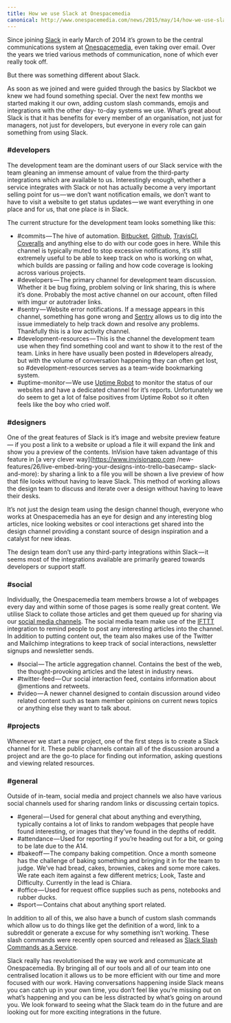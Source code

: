 ```yaml
---
title: How we use Slack at Onespacemedia
canonical: http://www.onespacemedia.com/news/2015/may/14/how-we-use-slack-onespacemedia/
---
```


Since joining [Slack](https://slack.com/r/025q26m3-025rtx8g)
in early March of 2014 it’s grown to be the central communications system at
[Onespacemedia](http%3A%2F%2Fwww.onespacemedia.com%2F), even taking
over email. Over the years we tried various methods of communication, none of
which ever really took off.

But there was something different about Slack.

As soon as we joined and were guided through the basics by Slackbot we knew we
had found something special. Over the next few months we started making it our
own, adding custom slash commands, emojis and integrations with the other day-
to-day systems we use. What’s great about Slack is that it has benefits for
every member of an organisation, not just for managers, not just for
developers, but everyone in every role can gain something from using Slack.

### #developers

The development team are the dominant users of our Slack service with the team
gleaning an immense amount of value from the third-party integrations which
are available to us. Interestingly enough, whether a service integrates with
Slack or not has actually become a very important selling point for us — we
don’t want notification emails, we don’t want to have to visit a website to
get status updates — we want everything in one place and for us, that one
place is in Slack.

The current structure for the development team looks something like this:

  * \#commits — The hive of automation. [Bitbucket](https://bitbucket.org/onespacemedia/), [Github](https%3A%2F/github.com/onespacemedia/), [TravisCI](https://travis-ci.org/onespacemedia/), [Coveralls](https://coveralls.io/r/onespacemedia/) and anything else to do with our code goes in here. While this channel is typically muted to stop excessive notifications, it’s still extremely useful to be able to keep track on who is working on what, which builds are passing or failing and how code coverage is looking across various projects.
  * \#developers — The primary channel for development team discussion. Whether it be bug fixing, problem solving or link sharing, this is where it’s done. Probably the most active channel on our account, often filled with imgur or autotrader links.
  * \#sentry — Website error notifications. If a message appears in this channel, something has gone wrong and [Sentry](https://getsentry.com/welcome/) allows us to dig into the issue immediately to help track down and resolve any problems. Thankfully this is a low activity channel.
  * \#development-resources — This is the channel the development team use when they find something cool and want to show it to the rest of the team. Links in here have usually been posted in #developers already, but with the volume of conversation happening they can often get lost, so #development-resources serves as a team-wide bookmarking system.
  * \#uptime-monitor — We use [Uptime Robot](https://uptimerobot.com/) to monitor the status of our websites and have a dedicated channel for it’s reports. Unfortunately we do seem to get a lot of false positives from Uptime Robot so it often feels like the boy who cried wolf.

### #designers

One of the great features of Slack is it’s image and website preview feature —
if you post a link to a website or upload a file it will expand the link and
show you a preview of the contents. InVision have taken advantage of this
feature in [a very clever way](https://www.invisionapp.com
/new-features/26/live-embed-bring-your-designs-into-trello-basecamp-
slack-and-more): by sharing a link to a file you will be shown a live preview
of how that file looks without having to leave Slack. This method of working
allows the design team to discuss and iterate over a design without having to
leave their desks.

It’s not just the design team using the design channel though, everyone who
works at Onespacemedia has an eye for design and any interesting blog
articles, nice looking websites or cool interactions get shared into the
design channel providing a constant source of design inspiration and a
catalyst for new ideas.

The design team don’t use any third-party integrations within Slack — it seems
most of the integrations available are primarily geared towards developers or
support staff.

### #social

Individually, the Onespacemedia team members browse a lot of webpages every
day and within some of those pages is some really great content. We utilise
Slack to collate those articles and get them queued up for sharing via our
[social media channels](https://twitter.com%2Fonespacemedia).
The social media team make use of the
[IFTTT](https://ifttt.com/) integration to remind people to
post any interesting articles into the channel. In addition to putting content
out, the team also makes use of the Twitter and Mailchimp integrations to keep
track of social interactions, newsletter signups and newsletter sends.

  * \#social — The article aggregation channel. Contains the best of the web, the thought-provoking articles and the latest in industry news.
  * \#twitter-feed — Our social interaction feed, contains information about @mentions and retweets.
  * \#video — A newer channel designed to contain discussion around video related content such as team member opinions on current news topics or anything else they want to talk about.

### #projects

Whenever we start a new project, one of the first steps is to create a Slack
channel for it. These public channels contain all of the discussion around a
project and are the go-to place for finding out information, asking questions
and viewing related resources.

### #general

Outside of in-team, social media and project channels we also have various
social channels used for sharing random links or discussing certain topics.

  * \#general — Used for general chat about anything and everything, typically contains a lot of links to random webpages that people have found interesting, or images that they’ve found in the depths of reddit.
  * \#attendance — Used for reporting if you’re heading out for a bit, or going to be late due to the A14.
  * \#bakeoff — The company baking competition. Once a month someone has the challenge of baking something and bringing it in for the team to judge. We’ve had bread, cakes, brownies, cakes and some more cakes. We rate each item against a few different metrics; Look, Taste and Difficulty. Currently in the lead is Chiara.
  * \#office — Used for request office supplies such as pens, notebooks and rubber ducks.
  * \#sport — Contains chat about anything sport related.

In addition to all of this, we also have a bunch of custom slash commands
which allow us to do things like get the definition of a word, link to a
subreddit or generate a excuse for why something isn’t working. These slash
commands were recently open sourced and released as [Slack Slash Commands as a
Service](https%3A%2F%2Fsscaas.eu%2F).

Slack really has revolutionised the way we work and communicate at
Onespacemedia. By bringing all of our tools and all of our team into one
centralised location it allows us to be more efficient with our time and more
focused with our work. Having conversations happening inside Slack means you
can catch up in your own time, you don’t feel like you’re missing out on
what’s happening and you can be less distracted by what’s going on around you.
We look forward to seeing what the Slack team do in the future and are looking
out for more exciting integrations in the future.
